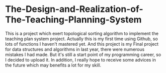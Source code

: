 # The-Design-and-Realization-of-The-Teaching-Planning-System
This is a project which exert topological sorting algorithm to implement the teaching plan system project.
Actually this is my first time using Github, so lots of functions I haven't mastered yet. And this project is my Final project for data structures and algorithms in last year, there were numerous mistakes I had made. But it's still a start point of my programming career, so I decided to upload it. In addition, I really hope to receive some advices in the future which may benefits a lot for my skill.

